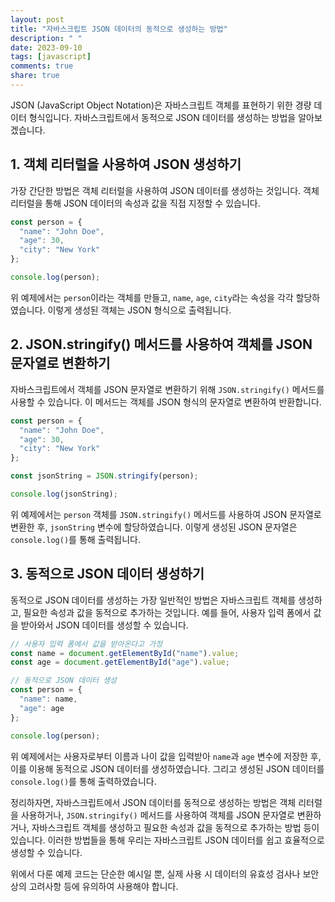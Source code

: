 ```yaml
---
layout: post
title: "자바스크립트 JSON 데이터의 동적으로 생성하는 방법"
description: " "
date: 2023-09-10
tags: [javascript]
comments: true
share: true
---
```


JSON (JavaScript Object Notation)은 자바스크립트 객체를 표현하기 위한 경량 데이터 형식입니다. 자바스크립트에서 동적으로 JSON 데이터를 생성하는 방법을 알아보겠습니다.

## 1. 객체 리터럴을 사용하여 JSON 생성하기

가장 간단한 방법은 객체 리터럴을 사용하여 JSON 데이터를 생성하는 것입니다. 객체 리터럴을 통해 JSON 데이터의 속성과 값을 직접 지정할 수 있습니다.

```javascript
const person = {
  "name": "John Doe",
  "age": 30,
  "city": "New York"
};

console.log(person);
```

위 예제에서는 `person`이라는 객체를 만들고, `name`, `age`, `city`라는 속성을 각각 할당하였습니다. 이렇게 생성된 객체는 JSON 형식으로 출력됩니다.

## 2. JSON.stringify() 메서드를 사용하여 객체를 JSON 문자열로 변환하기

자바스크립트에서 객체를 JSON 문자열로 변환하기 위해 `JSON.stringify()` 메서드를 사용할 수 있습니다. 이 메서드는 객체를 JSON 형식의 문자열로 변환하여 반환합니다.

```javascript
const person = {
  "name": "John Doe",
  "age": 30,
  "city": "New York"
};

const jsonString = JSON.stringify(person);

console.log(jsonString);
```

위 예제에서는 `person` 객체를 `JSON.stringify()` 메서드를 사용하여 JSON 문자열로 변환한 후, `jsonString` 변수에 할당하였습니다. 이렇게 생성된 JSON 문자열은 `console.log()`를 통해 출력됩니다.

## 3. 동적으로 JSON 데이터 생성하기

동적으로 JSON 데이터를 생성하는 가장 일반적인 방법은 자바스크립트 객체를 생성하고, 필요한 속성과 값을 동적으로 추가하는 것입니다. 예를 들어, 사용자 입력 폼에서 값을 받아와서 JSON 데이터를 생성할 수 있습니다.

```javascript
// 사용자 입력 폼에서 값을 받아온다고 가정
const name = document.getElementById("name").value;
const age = document.getElementById("age").value;

// 동적으로 JSON 데이터 생성
const person = {
  "name": name,
  "age": age
};

console.log(person);
```

위 예제에서는 사용자로부터 이름과 나이 값을 입력받아 `name`과 `age` 변수에 저장한 후, 이를 이용해 동적으로 JSON 데이터를 생성하였습니다. 그리고 생성된 JSON 데이터를 `console.log()`를 통해 출력하였습니다.

정리하자면, 자바스크립트에서 JSON 데이터를 동적으로 생성하는 방법은 객체 리터럴을 사용하거나, `JSON.stringify()` 메서드를 사용하여 객체를 JSON 문자열로 변환하거나, 자바스크립트 객체를 생성하고 필요한 속성과 값을 동적으로 추가하는 방법 등이 있습니다. 이러한 방법들을 통해 우리는 자바스크립트 JSON 데이터를 쉽고 효율적으로 생성할 수 있습니다.

위에서 다룬 예제 코드는 단순한 예시일 뿐, 실제 사용 시 데이터의 유효성 검사나 보안상의 고려사항 등에 유의하여 사용해야 합니다.